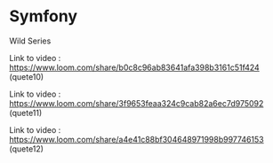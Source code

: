 # Symfony
Wild Series

Link to video : https://www.loom.com/share/b0c8c96ab83641afa398b3161c51f424 (quete10)

Link to video : https://www.loom.com/share/3f9653feaa324c9cab82a6ec7d975092 (quete11)

Link to video : https://www.loom.com/share/a4e41c88bf304648971998b997746153 (quete12)
